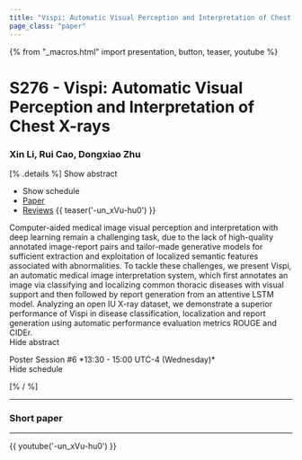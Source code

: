```yaml
---
title: "Vispi: Automatic Visual Perception and Interpretation of Chest X-rays"
page_class: "paper"
---
```


{% from "_macros.html" import presentation, button, teaser, youtube %}

# S276 - Vispi: Automatic Visual Perception and Interpretation of Chest X-rays

### Xin Li, Rui Cao, Dongxiao Zhu

[% .details %]
<a class="toggle_visibility" data-selector=".abstract" data-level="3">Show abstract</a>
- <a class="toggle_visibility" data-selector=".schedule" data-level="3">Show schedule</a>
- <a href="https://openreview.net/pdf?id=otswIbmgYA">Paper</a>
- <a href="https://openreview.net/forum?id=otswIbmgYA">Reviews</a>
{{ teaser('-un_xVu-hu0') }}

<p>
    <span class="abstract">
        Computer-aided medical image visual perception and interpretation with deep learning remain a challenging task, due to the lack of high-quality annotated image-report pairs and tailor-made generative models for sufficient extraction and exploitation of localized semantic features associated with abnormalities. To tackle these challenges, we present Vispi, an automatic medical image interpretation system, which first annotates an image via classifying and localizing common thoracic diseases with visual support and then followed by report generation from an attentive LSTM model. Analyzing an open IU X-ray dataset, we demonstrate a superior performance of Vispi in disease classification, localization and report generation using automatic performance evaluation metrics ROUGE and CIDEr.
        <br>
        <span class="actions"><a class="toggle_visibility" data-level="2">Hide abstract</a></span>
    </span>
</p>

<p>
    <span class="schedule">
        Poster Session #6 *13:30 - 15:00 UTC-4 (Wednesday)*
        <br>
        <span class="actions"><a class="toggle_visibility" data-level="2">Hide schedule</a></span>
    </span>
</p>

<!-- {{ button("Access paper channel", "https://chat.midl.io/channel/s276") }} -->
[% / %]

---

### Short paper

---

{{ youtube('-un_xVu-hu0') }}